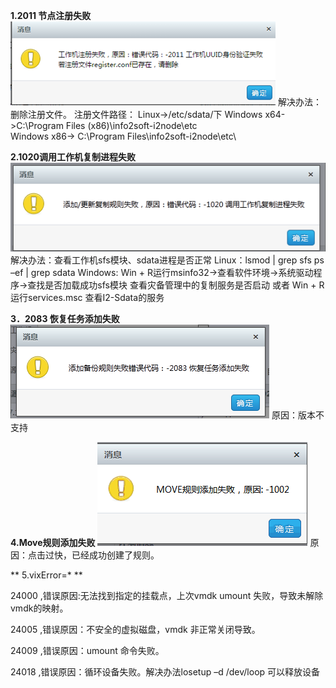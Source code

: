 **1.2011 节点注册失败**
![](/assets/v6.040001.png)
解决办法：删除注册文件。
注册文件路径：
Linux->/etc/sdata/下
Windows x64->C:\Program Files (x86)\info2soft-i2node\etc\
Windows x86-> C:\Program Files\info2soft-i2node\etc\

**2.1020调用工作机复制进程失败**
![](/assets/v6.040002.png)
解决办法：查看工作机sfs模块、sdata进程是否正常
Linux：lsmod | grep sfs
ps –ef | grep sdata
Windows: Win + R运行msinfo32->查看软件环境->系统驱动程序->查找是否加载成功sfs模块
查看灾备管理中的复制服务是否启动 或者 Win + R 运行services.msc 查看I2-Sdata的服务

**3．2083 恢复任务添加失败**
![](/assets/v6.040003.png)
原因：版本不支持


**4.Move规则添加失败**
![](/assets/v6.040004.png)
原因：点击过快，已经成功创建了规则。

** 5.vixError=* **

24000
,错误原因:无法找到指定的挂载点，上次vmdk umount 失败，导致未解除vmdk的映射。

24005
,错误原因：不安全的虚拟磁盘，vmdk 非正常关闭导致。

24009
,错误原因：umount 命令失败。

24018
,错误原因：循环设备失败。解决办法losetup –d /dev/loop  可以释放设备 